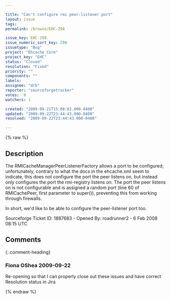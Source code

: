 ```yaml
---

title: "Can't configure rmi peer-listener port"
layout: issue
tags: 
permalink: /browse/EHC-298

issue_key: EHC-298
issue_numeric_sort_key: 298
issuetype: "Bug"
project: "Ehcache Core"
project_key: "EHC"
status: "Closed"
resolution: "Fixed"
priority: ""
components: ""
labels: 
assignee: "drb"
reporter: "sourceforgetracker"
votes:  0
watchers: 1

created: "2009-09-21T15:08:02.000-0400"
updated: "2009-09-22T23:44:43.000-0400"
resolved: "2009-09-22T23:44:43.000-0400"

---
```




{% raw %}



## Description

<div markdown="1" class="description">

The RMICacheManagerPeerListenerFactory allows a port to be configured;
unfortunately, contrary to what the docs in the ehcache.xml seem to
indicate, this does not configure the port the peer listens on, but
instead only configures the port the rmi-registry listens on. The port
the peer listens on is not configurable and is assigned a random port
(line 60 of RMICachePeer, first parameter to super()), preventing this
from working through firewalls.

In short, we'd like to be able to configure the peer-listener port
too.

Sourceforge Ticket ID: 1887683 - Opened By: roadrunner2 - 6 Feb 2008 08:15 UTC

</div>

## Comments


{:.comment-heading}
### **Fiona OShea** <span class="date">2009-09-22</span>

<div markdown="1" class="comment">

Re-opening so that I can properly close out these issues and have correct Resolution status in Jira

</div>



{% endraw %}
